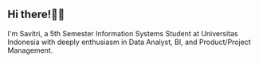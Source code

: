 ## Hi there!👋🏻 


I'm Savitri, a 5th Semester Information Systems Student at Universitas Indonesia with deeply enthusiasm in Data Analyst, BI, and Product/Project Management.
